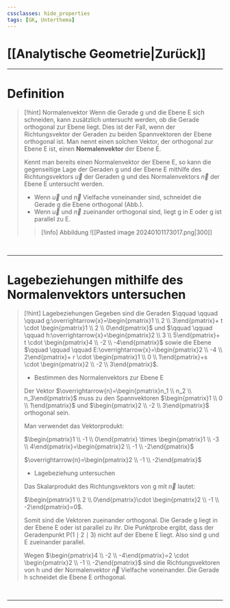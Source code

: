 ```yaml
---
cssclasses: hide_properties
tags: [GK, Unterthema]
---
```


# [[Analytische Geometrie|Zurück]]

___
# Definition

>[!hint] Normalenvektor
>Wenn die Gerade g und die Ebene E sich schneiden, kann zusätzlich untersucht werden, ob die Gerade orthogonal zur Ebene liegt.
>Dies ist der Fall, wenn der Richtungsvektor der Geraden zu beiden Spannvektoren der Ebene orthogonal ist.
>Man nennt einen solchen Vektor, der orthogonal zur Ebene E ist, einen **Normalenvektor** der Ebene E.
>
>Kennt man bereits einen Normalenvektor der Ebene E, so kann die gegenseitige Lage der Geraden g und der Ebene E mithilfe des Richtungsvektors $\overrightarrow{u}$ der Geraden g und des Normalenvektors $\overrightarrow{n}$ der Ebene E untersucht werden.
>- Wenn $\overrightarrow{u}$ und $\overrightarrow{n}$ Vielfache voneinander sind, schneidet die Gerade g die Ebene orthogonal (Abb.).
>- Wenn $\overrightarrow{u}$ und $\overrightarrow{n}$ zueinander orthogonal sind, liegt g in E oder g ist parallel zu E.
>  
>>[!info] Abbildung
>>![[Pasted image 20240101173017.png|300]]

<br>

___
# Lagebeziehungen mithilfe des Normalenvektors untersuchen

>[!hint] Lagebeziehungen
>Gegeben sind die Geraden 
>$\qquad \qquad \qquad g:\overrightarrow{x}=\begin{pmatrix}1 \\ 2  \\ 3\end{pmatrix}+ t \cdot \begin{pmatrix}1 \\ 2  \\ 0\end{pmatrix}$ 
>und 
>$\qquad  \qquad \qquad h:\overrightarrow{x}=\begin{pmatrix}2 \\ 3  \\ 5\end{pmatrix}+ t \cdot \begin{pmatrix}4 \\ -2  \\ -4\end{pmatrix}$
>sowie die Ebene
>$\qquad  \qquad \qquad E:\overrightarrow{x}=\begin{pmatrix}2 \\ -4  \\ 2\end{pmatrix}+ r \cdot \begin{pmatrix}1 \\ 0  \\ 1\end{pmatrix}+s \cdot \begin{pmatrix}2 \\ -2  \\ 3\end{pmatrix}$.
>
>- Bestimmen des Normalenvektors zur Ebene E
>
>Der Vektor $\overrightarrow{n}=\begin{pmatrix}n_1 \\ n_2  \\ n_3\end{pmatrix}$ muss zu den Spannvektoren $\begin{pmatrix}1 \\ 0  \\ 1\end{pmatrix}$ und $\begin{pmatrix}2 \\ -2  \\ 3\end{pmatrix}$ orthogonal sein.
>
>Man verwendet das Vektorprodukt: 
>
>$\begin{pmatrix}1 \\ -1  \\ 0\end{pmatrix} \times \begin{pmatrix}1 \\ -3  \\ 4\end{pmatrix}=\begin{pmatrix}2 \\ -1  \\ -2\end{pmatrix}$
>
>$\overrightarrow{n}=\begin{pmatrix}2 \\ -1  \\ -2\end{pmatrix}$
>
>- Lagebeziehung untersuchen
>
>Das Skalarprodukt des Richtungsvektors von g mit $\overrightarrow{n}$ lautet: 
>
>$\begin{pmatrix}1 \\ 2  \\ 0\end{pmatrix}\cdot \begin{pmatrix}2 \\ -1  \\ -2\end{pmatrix}=0$. 
>
>Somit sind die Vektoren zueinander orthogonal.
>Die Gerade g liegt in der Ebene E oder ist parallel zu ihr.
>Die Punktprobe ergibt, dass der Geradenpunkt P$(1\mid 2\mid 3)$ nicht auf der Ebene E liegt.
>Also sind g und E zueinander parallel.
>
>Wegen $\begin{pmatrix}4 \\ -2  \\ -4\end{pmatrix}=2 \cdot \begin{pmatrix}2 \\ -1  \\ -2\end{pmatrix}$ sind die Richtungsvektoren von h und der Normalenvektor $\overrightarrow{n}$ Vielfache voneinander.
>Die Gerade h schneidet die Ebene E orthogonal.
 

<br>

___
